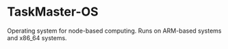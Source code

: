 # TaskMaster-OS
Operating system for node-based computing. Runs on ARM-based systems and x86_64 systems.
